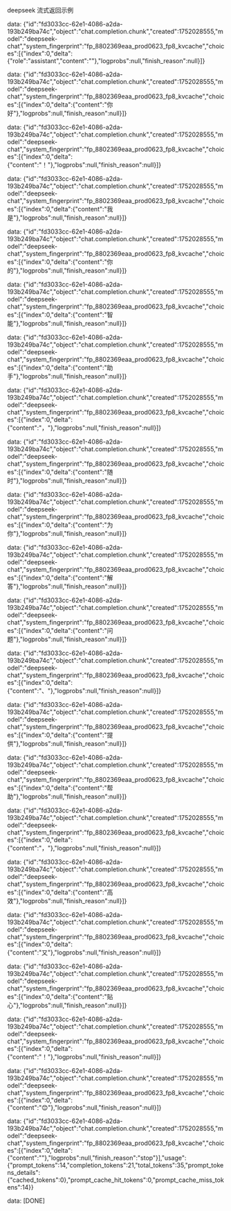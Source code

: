 deepseek 流式返回示例

data: {"id":"fd3033cc-62e1-4086-a2da-193b249ba74c","object":"chat.completion.chunk","created":1752028555,"model":"deepseek-chat","system_fingerprint":"fp_8802369eaa_prod0623_fp8_kvcache","choices":[{"index":0,"delta":{"role":"assistant","content":""},"logprobs":null,"finish_reason":null}]}

data: {"id":"fd3033cc-62e1-4086-a2da-193b249ba74c","object":"chat.completion.chunk","created":1752028555,"model":"deepseek-chat","system_fingerprint":"fp_8802369eaa_prod0623_fp8_kvcache","choices":[{"index":0,"delta":{"content":"你好"},"logprobs":null,"finish_reason":null}]}

data: {"id":"fd3033cc-62e1-4086-a2da-193b249ba74c","object":"chat.completion.chunk","created":1752028555,"model":"deepseek-chat","system_fingerprint":"fp_8802369eaa_prod0623_fp8_kvcache","choices":[{"index":0,"delta":{"content":"！"},"logprobs":null,"finish_reason":null}]}

data: {"id":"fd3033cc-62e1-4086-a2da-193b249ba74c","object":"chat.completion.chunk","created":1752028555,"model":"deepseek-chat","system_fingerprint":"fp_8802369eaa_prod0623_fp8_kvcache","choices":[{"index":0,"delta":{"content":"我是"},"logprobs":null,"finish_reason":null}]}

data: {"id":"fd3033cc-62e1-4086-a2da-193b249ba74c","object":"chat.completion.chunk","created":1752028555,"model":"deepseek-chat","system_fingerprint":"fp_8802369eaa_prod0623_fp8_kvcache","choices":[{"index":0,"delta":{"content":"你的"},"logprobs":null,"finish_reason":null}]}

data: {"id":"fd3033cc-62e1-4086-a2da-193b249ba74c","object":"chat.completion.chunk","created":1752028555,"model":"deepseek-chat","system_fingerprint":"fp_8802369eaa_prod0623_fp8_kvcache","choices":[{"index":0,"delta":{"content":"智能"},"logprobs":null,"finish_reason":null}]}

data: {"id":"fd3033cc-62e1-4086-a2da-193b249ba74c","object":"chat.completion.chunk","created":1752028555,"model":"deepseek-chat","system_fingerprint":"fp_8802369eaa_prod0623_fp8_kvcache","choices":[{"index":0,"delta":{"content":"助手"},"logprobs":null,"finish_reason":null}]}

data: {"id":"fd3033cc-62e1-4086-a2da-193b249ba74c","object":"chat.completion.chunk","created":1752028555,"model":"deepseek-chat","system_fingerprint":"fp_8802369eaa_prod0623_fp8_kvcache","choices":[{"index":0,"delta":{"content":"，"},"logprobs":null,"finish_reason":null}]}

data: {"id":"fd3033cc-62e1-4086-a2da-193b249ba74c","object":"chat.completion.chunk","created":1752028555,"model":"deepseek-chat","system_fingerprint":"fp_8802369eaa_prod0623_fp8_kvcache","choices":[{"index":0,"delta":{"content":"随时"},"logprobs":null,"finish_reason":null}]}

data: {"id":"fd3033cc-62e1-4086-a2da-193b249ba74c","object":"chat.completion.chunk","created":1752028555,"model":"deepseek-chat","system_fingerprint":"fp_8802369eaa_prod0623_fp8_kvcache","choices":[{"index":0,"delta":{"content":"为你"},"logprobs":null,"finish_reason":null}]}

data: {"id":"fd3033cc-62e1-4086-a2da-193b249ba74c","object":"chat.completion.chunk","created":1752028555,"model":"deepseek-chat","system_fingerprint":"fp_8802369eaa_prod0623_fp8_kvcache","choices":[{"index":0,"delta":{"content":"解答"},"logprobs":null,"finish_reason":null}]}

data: {"id":"fd3033cc-62e1-4086-a2da-193b249ba74c","object":"chat.completion.chunk","created":1752028555,"model":"deepseek-chat","system_fingerprint":"fp_8802369eaa_prod0623_fp8_kvcache","choices":[{"index":0,"delta":{"content":"问题"},"logprobs":null,"finish_reason":null}]}

data: {"id":"fd3033cc-62e1-4086-a2da-193b249ba74c","object":"chat.completion.chunk","created":1752028555,"model":"deepseek-chat","system_fingerprint":"fp_8802369eaa_prod0623_fp8_kvcache","choices":[{"index":0,"delta":{"content":"、"},"logprobs":null,"finish_reason":null}]}

data: {"id":"fd3033cc-62e1-4086-a2da-193b249ba74c","object":"chat.completion.chunk","created":1752028555,"model":"deepseek-chat","system_fingerprint":"fp_8802369eaa_prod0623_fp8_kvcache","choices":[{"index":0,"delta":{"content":"提供"},"logprobs":null,"finish_reason":null}]}

data: {"id":"fd3033cc-62e1-4086-a2da-193b249ba74c","object":"chat.completion.chunk","created":1752028555,"model":"deepseek-chat","system_fingerprint":"fp_8802369eaa_prod0623_fp8_kvcache","choices":[{"index":0,"delta":{"content":"帮助"},"logprobs":null,"finish_reason":null}]}

data: {"id":"fd3033cc-62e1-4086-a2da-193b249ba74c","object":"chat.completion.chunk","created":1752028555,"model":"deepseek-chat","system_fingerprint":"fp_8802369eaa_prod0623_fp8_kvcache","choices":[{"index":0,"delta":{"content":"，"},"logprobs":null,"finish_reason":null}]}

data: {"id":"fd3033cc-62e1-4086-a2da-193b249ba74c","object":"chat.completion.chunk","created":1752028555,"model":"deepseek-chat","system_fingerprint":"fp_8802369eaa_prod0623_fp8_kvcache","choices":[{"index":0,"delta":{"content":"高效"},"logprobs":null,"finish_reason":null}]}

data: {"id":"fd3033cc-62e1-4086-a2da-193b249ba74c","object":"chat.completion.chunk","created":1752028555,"model":"deepseek-chat","system_fingerprint":"fp_8802369eaa_prod0623_fp8_kvcache","choices":[{"index":0,"delta":{"content":"又"},"logprobs":null,"finish_reason":null}]}

data: {"id":"fd3033cc-62e1-4086-a2da-193b249ba74c","object":"chat.completion.chunk","created":1752028555,"model":"deepseek-chat","system_fingerprint":"fp_8802369eaa_prod0623_fp8_kvcache","choices":[{"index":0,"delta":{"content":"贴心"},"logprobs":null,"finish_reason":null}]}

data: {"id":"fd3033cc-62e1-4086-a2da-193b249ba74c","object":"chat.completion.chunk","created":1752028555,"model":"deepseek-chat","system_fingerprint":"fp_8802369eaa_prod0623_fp8_kvcache","choices":[{"index":0,"delta":{"content":"！"},"logprobs":null,"finish_reason":null}]}

data: {"id":"fd3033cc-62e1-4086-a2da-193b249ba74c","object":"chat.completion.chunk","created":1752028555,"model":"deepseek-chat","system_fingerprint":"fp_8802369eaa_prod0623_fp8_kvcache","choices":[{"index":0,"delta":{"content":"😊"},"logprobs":null,"finish_reason":null}]}

data: {"id":"fd3033cc-62e1-4086-a2da-193b249ba74c","object":"chat.completion.chunk","created":1752028555,"model":"deepseek-chat","system_fingerprint":"fp_8802369eaa_prod0623_fp8_kvcache","choices":[{"index":0,"delta":{"content":""},"logprobs":null,"finish_reason":"stop"}],"usage":{"prompt_tokens":14,"completion_tokens":21,"total_tokens":35,"prompt_tokens_details":{"cached_tokens":0},"prompt_cache_hit_tokens":0,"prompt_cache_miss_tokens":14}}

data: [DONE]

